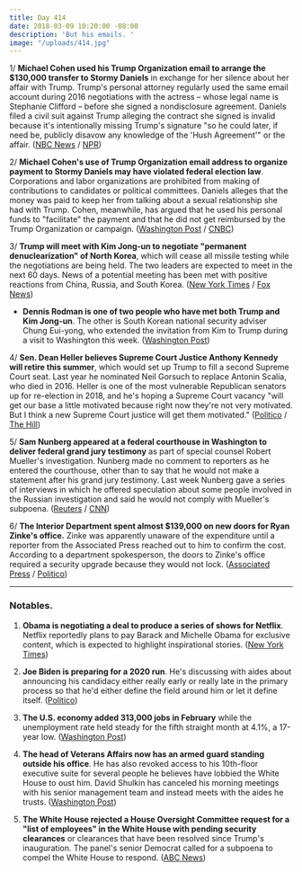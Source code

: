 ```yaml
---
title: Day 414
date: 2018-03-09 10:20:00 -08:00
description: 'But his emails. '
image: "/uploads/414.jpg"
---
```


1/ **Michael Cohen used his Trump Organization email to arrange the $130,000 transfer to Stormy Daniels** in exchange for her silence about her affair with Trump. Trump's personal attorney regularly used the same email account during 2016 negotiations with the actress – whose legal name is Stephanie Clifford – before she signed a nondisclosure agreement. Daniels filed a civil suit against Trump alleging the contract she signed is invalid because it's intentionally missing Trump's signature "so he could later, if need be, publicly disavow any knowledge of the 'Hush Agreement'" or the affair. ([NBC News](https://www.nbcnews.com/news/us-news/michael-cohen-used-trump-org-email-stormy-daniels-arrangements-n855021) / [NPR](https://www.npr.org/sections/thetwo-way/2018/03/09/592008811/white-house-acknowledges-trump-ties-to-stormy-legal-battle-over-alleged-affair))

2/ **Michael Cohen's use of Trump Organization email address to organize payment to Stormy Daniels may have violated federal election law**. Corporations and labor organizations are prohibited from making of contributions to candidates or political committees. Daniels alleges that the money was paid to keep her from talking about a sexual relationship she had with Trump. Cohen, meanwhile, has argued that he used his personal funds to "facilitate" the payment and that he did not get reimbursed by the Trump Organization or campaign. ([Washington Post](https://www.washingtonpost.com/news/politics/wp/2018/03/09/new-evidence-the-stormy-daniels-payment-may-have-violated-election-law/) / [CNBC](https://www.cnbc.com/2018/03/09/trump-lawyer-used-trump-org-email-for-stormy-daniels-arrangements-nbc.html))

3/ **Trump will meet with Kim Jong-un to negotiate "permanent denuclearization" of North Korea**, which will cease all missile testing while the negotiations are being held. The two leaders are expected to meet in the next 60 days. News of a potential meeting has been met with positive reactions from China, Russia, and South Korea. ([New York Times](https://www.nytimes.com/2018/03/08/us/politics/north-korea-kim-jong-un-trump.html) / [Fox News](http://www.foxnews.com/politics/2018/03/09/trump-kim-summit-plan-draws-positive-reactions-from-key-players.html))

* **Dennis Rodman is one of two people who have met both Trump and Kim Jong-un**. The other is South Korean national security adviser Chung Eui-yong, who extended the invitation from Kim to Trump during a visit to Washington this week. ([Washington Post](https://www.washingtonpost.com/news/post-politics/wp/2018/03/09/dennis-rodman-praises-trumps-plan-to-meet-with-kim-please-send-my-regards/))

4/ **Sen. Dean Heller believes Supreme Court Justice Anthony Kennedy will retire this summer**, which would set up Trump to fill a second Supreme Court seat. Last year he nominated Neil Gorsuch to replace Antonin Scalia, who died in 2016. Heller is one of the most vulnerable Republican senators up for re-election in 2018, and he's hoping a Supreme Court vacancy "will get our base a little motivated because right now they're not very motivated. But I think a new Supreme Court justice will get them motivated." ([Politico](https://www.politico.com/story/2018/03/09/dean-heller-supreme-court-vacancy-audio-448240) / [The Hill](http://thehill.com/homenews/senate/377555-gop-senator-justice-kennedy-is-going-to-retire-this-summer))

5/ **Sam Nunberg appeared at a federal courthouse in Washington to deliver federal grand jury testimony** as part of special counsel Robert Mueller's investigation. Nunberg made no comment to reporters as he entered the courthouse, other than to say that he would not make a statement after his grand jury testimony. Last week Nunberg gave a series of interviews in which he offered speculation about some people involved in the Russian investigation and said he would not comply with Mueller's subpoena. ([Reuters](https://www.reuters.com/article/us-usa-trump-russia-nunberg/former-trump-campaign-aide-nunberg-appears-before-grand-jury-idUSKCN1GL202) / [CNN](https://www.cnn.com/2018/03/09/politics/sam-nunberg-district-court/index.html))

6/ **The Interior Department spent almost $139,000 on new doors for Ryan Zinke's office.** Zinke was apparently unaware of the expenditure until a reporter from the Associated Press reached out to him to confirm the cost. According to a department spokesperson, the doors to Zinke's office required a security upgrade because they would not lock. ([Associated Press](https://www.apnews.com/fe6edd739fff49d3a8e56324f7cc9721) / [Politico](https://www.politico.com/story/2018/03/08/ryan-zinke-office-doors-interior-448425))

---

### Notables.

1. **Obama is negotiating a deal to produce a series of shows for Netflix**. Netflix reportedly plans to pay Barack and Michelle Obama for exclusive content, which is expected to highlight inspirational stories. ([New York Times](https://www.nytimes.com/2018/03/08/us/politics/obama-netflix-shows.html))

2. **Joe Biden is preparing for a 2020 run**. He's discussing with aides about announcing his candidacy either really early or really late in the primary process so that he'd either define the field around him or let it define itself. ([Politico](https://www.politico.com/story/2018/03/09/joe-biden-trump-2020-448222))

3. **The U.S. economy added 313,000 jobs in February** while the unemployment rate held steady for the fifth straight month at 4.1%, a 17-year low. ([Washington Post](https://www.washingtonpost.com/news/wonk/wp/2018/03/09/the-economy-added-200000-jobs-in-february-economists-predict/))

4. **The head of Veterans Affairs now has an armed guard standing outside his office**. He has also revoked access to his 10th-floor executive suite for several people he believes have lobbied the White House to oust him. David Shulkin has canceled his morning meetings with his senior management team and instead meets with the aides he trusts. ([Washington Post](https://www.washingtonpost.com/politics/its-killing-the-agency-ugly-power-struggle-paralyzes-trumps-plan-to-fix-veterans-care/2018/03/08/1c33d6fe-2085-11e8-badd-7c9f29a55815_story.html))

5. **The White House rejected a House Oversight Committee request for a "list of employees" in the White House with pending security clearances** or clearances that have been resolved since Trump's inauguration. The panel's senior Democrat called for a subpoena to compel the White House to respond. ([ABC News](http://abcnews.go.com/Politics/white-house-snubs-gop-request-security-clearance-information/story?id=53636431))